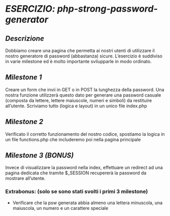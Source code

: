 # ***ESERCIZIO:  php-strong-password-generator***

## ***Descrizione***
Dobbiamo creare una pagina che permetta ai nostri utenti di utilizzare il nostro generatore di password (abbastanza) sicure.
L’esercizio è suddiviso in varie milestone ed è molto importante svilupparle in modo ordinato.
## ***Milestone 1***
Creare un form che invii in GET o in POST la lunghezza della password. Una nostra funzione utilizzerà questo dato per generare una password casuale (composta da lettere, lettere maiuscole, numeri e simboli) da restituire all’utente.
Scriviamo tutto (logica e layout) in un unico file index.php
## ***Milestone 2***
Verificato il corretto funzionamento del nostro codice, spostiamo la logica in un file functions.php che includeremo poi nella pagina principale
## ***Milestone 3 (BONUS)***
Invece di visualizzare la password nella index, effettuare un redirect ad una pagina dedicata che tramite $_SESSION recupererà la password da mostrare all’utente.
### **Extrabonus**: (solo se sono stati svolti i primi 3 milestone) 
- Verificare che la psw generata abbia almeno una lettera minuscola, una maiuscola, un numero e un carattere speciale